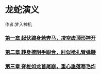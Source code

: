 # 龙蛇演义  
作者:梦入神机
### [第一章 起伏蹲身若奔马，凌空虚顶形神开](第一章.md)
### [第二章 转身撩阴手眼合，肘似枪扎臂弹鞭](第二章.md)
### [第三章 脊椎如龙首尾崩，重心垂落寒毛炸](第三章.md)
